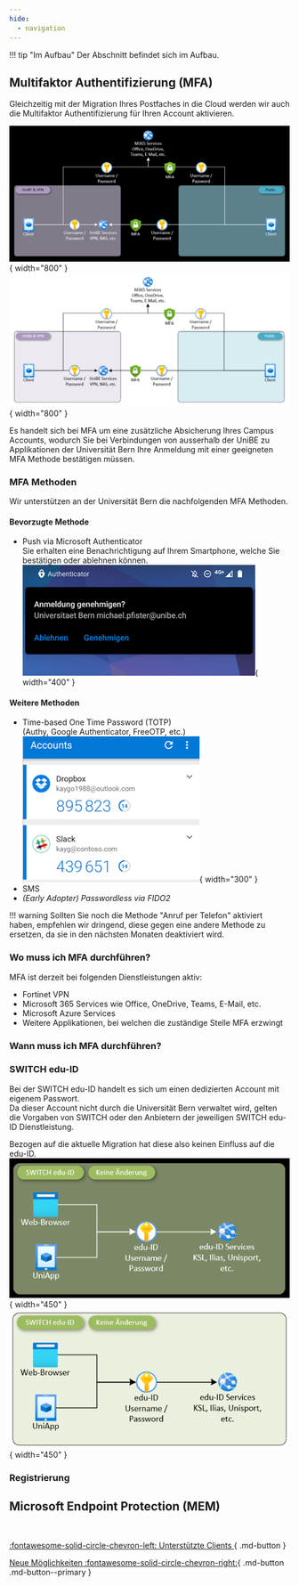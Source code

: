 ```yaml
---
hide:
  - navigation
---
```


!!! tip "Im Aufbau"
    Der Abschnitt befindet sich im Aufbau.

## Multifaktor Authentifizierung (MFA)
Gleichzeitig mit der Migration Ihres Postfaches in die Cloud werden wir auch die Multifaktor Authentifizierung für Ihren Account aktivieren.  

![MFA Overview](./img/mfa-overview_dark.png#only-dark){ width="800" }
![MFA Overview](./img/mfa-overview_light.png#only-light){ width="800" }

Es handelt sich bei MFA um eine zusätzliche Absicherung Ihres Campus Accounts, wodurch Sie bei Verbindungen von ausserhalb der UniBE zu Applikationen der Universität Bern Ihre Anmeldung mit einer geeigneten MFA Methode bestätigen müssen.

### MFA Methoden
Wir unterstützen an der Universität Bern die nachfolgenden MFA Methoden.  

#### Bevorzugte Methode
- Push via Microsoft Authenticator  
Sie erhalten eine Benachrichtigung auf Ihrem Smartphone, welche Sie bestätigen oder ablehnen können.  
![MFA MS Authenticator](./img/mfa-msauthenticator-message.png){ width="400" }

#### Weitere Methoden
- Time-based One Time Password (TOTP)  
(Authy, Google Authenticator, FreeOTP, etc.)  
![MFA Software OTP](./img/mfa-sotp-message.png){ width="300" }
- SMS
- *(Early Adopter) Passwordless via FIDO2*

!!! warning
    Sollten Sie noch die Methode "Anruf per Telefon" aktiviert haben, empfehlen wir dringend, diese gegen eine andere Methode zu ersetzen, da sie in den nächsten Monaten deaktiviert wird.

### Wo muss ich MFA durchführen?
MFA ist derzeit bei folgenden Dienstleistungen aktiv:  

- Fortinet VPN
- Microsoft 365 Services wie Office, OneDrive, Teams, E-Mail, etc.
- Microsoft Azure Services
- Weitere Applikationen, bei welchen die zuständige Stelle MFA erzwingt

### Wann muss ich MFA durchführen?

### SWITCH edu-ID
Bei der SWITCH edu-ID handelt es sich um einen dedizierten Account mit eigenem Passwort.  
Da dieser Account nicht durch die Universität Bern verwaltet wird, gelten die Vorgaben von SWITCH oder den Anbietern der jeweiligen SWITCH edu-ID Dienstleistung.  

Bezogen auf die aktuelle Migration hat diese also keinen Einfluss auf die edu-ID.  
![MFA SWITCH edu-ID](./img/mfa-eduid_dark.png#only-dark){ width="450" }
![MFA SWITCH edu-ID](./img/mfa-eduid_light.png#only-light){ width="450" }

### Registrierung

## Microsoft Endpoint Protection (MEM)

&nbsp;  
<div class="grid" markdown>

[:fontawesome-solid-circle-chevron-left: Unterstützte Clients ](../migration/supported-clients.md){ .md-button }

[Neue Möglichkeiten :fontawesome-solid-circle-chevron-right:](../migration/new-possibilities.md){ .md-button .md-button--primary }

</div>
